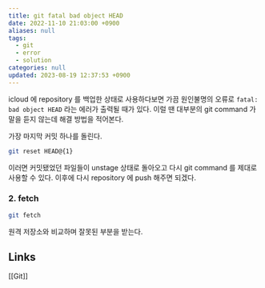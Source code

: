 ```yaml
---
title: git fatal bad object HEAD
date: 2022-11-10 21:03:00 +0900
aliases: null
tags:
  - git
  - error
  - solution
categories: null
updated: 2023-08-19 12:37:53 +0900
---
```


icloud 에 repository 를 백업한 상태로 사용하다보면 가끔 원인불명의 오류로 `fatal: bad object HEAD` 라는 에러가 출력될 때가 있다. 이럴 땐 대부분의 git command 가 말을 듣지 않는데 해결 방법을 적어본다.

가장 마지막 커밋 하나를 돌린다.

```bash
git reset HEAD@{1}
```

이러면 커밋됐었던 파일들이 unstage 상태로 돌아오고 다시 git command 를 제대로 사용할 수 있다. 이후에 다시 repository 에 push 해주면 되겠다.

### 2. fetch

```bash
git fetch
```

원격 저장소와 비교하며 잘못된 부분을 받는다.

## Links

[[Git]]